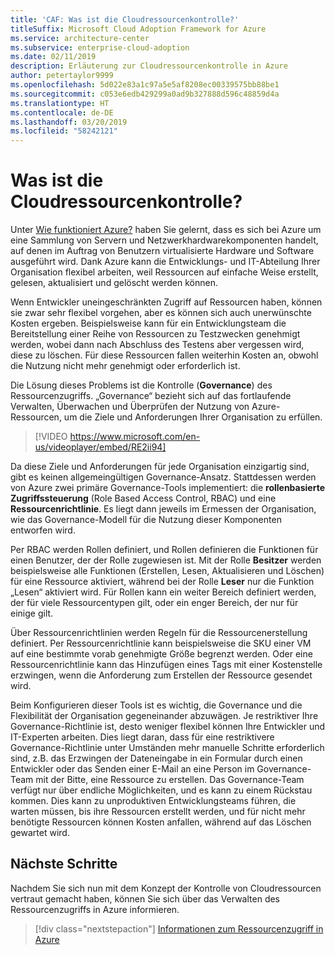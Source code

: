 ```yaml
---
title: 'CAF: Was ist die Cloudressourcenkontrolle?'
titleSuffix: Microsoft Cloud Adoption Framework for Azure
ms.service: architecture-center
ms.subservice: enterprise-cloud-adoption
ms.date: 02/11/2019
description: Erläuterung zur Cloudressourcenkontrolle in Azure
author: petertaylor9999
ms.openlocfilehash: 5d022e83a1c97a5e5af8208ec00339575bb88be1
ms.sourcegitcommit: c053e6edb429299a0ad9b327888d596c48859d4a
ms.translationtype: HT
ms.contentlocale: de-DE
ms.lasthandoff: 03/20/2019
ms.locfileid: "58242121"
---
```

<!-- markdownlint-disable MD026 -->

# <a name="what-is-cloud-resource-governance"></a>Was ist die Cloudressourcenkontrolle?

Unter [Wie funktioniert Azure?](what-is-azure.md) haben Sie gelernt, dass es sich bei Azure um eine Sammlung von Servern und Netzwerkhardwarekomponenten handelt, auf denen im Auftrag von Benutzern virtualisierte Hardware und Software ausgeführt wird. Dank Azure kann die Entwicklungs- und IT-Abteilung Ihrer Organisation flexibel arbeiten, weil Ressourcen auf einfache Weise erstellt, gelesen, aktualisiert und gelöscht werden können.

Wenn Entwickler uneingeschränkten Zugriff auf Ressourcen haben, können sie zwar sehr flexibel vorgehen, aber es können sich auch unerwünschte Kosten ergeben. Beispielsweise kann für ein Entwicklungsteam die Bereitstellung einer Reihe von Ressourcen zu Testzwecken genehmigt werden, wobei dann nach Abschluss des Testens aber vergessen wird, diese zu löschen. Für diese Ressourcen fallen weiterhin Kosten an, obwohl die Nutzung nicht mehr genehmigt oder erforderlich ist.

Die Lösung dieses Problems ist die Kontrolle (**Governance**) des Ressourcenzugriffs. „Governance“ bezieht sich auf das fortlaufende Verwalten, Überwachen und Überprüfen der Nutzung von Azure-Ressourcen, um die Ziele und Anforderungen Ihrer Organisation zu erfüllen.

<!-- markdownlint-disable MD034 -->

> [!VIDEO https://www.microsoft.com/en-us/videoplayer/embed/RE2ii94]

<!-- markdownlint-enable MD034 -->

Da diese Ziele und Anforderungen für jede Organisation einzigartig sind, gibt es keinen allgemeingültigen Governance-Ansatz. Stattdessen werden von Azure zwei primäre Governance-Tools implementiert: die **rollenbasierte Zugriffssteuerung** (Role Based Access Control, RBAC) und eine **Ressourcenrichtlinie**. Es liegt dann jeweils im Ermessen der Organisation, wie das Governance-Modell für die Nutzung dieser Komponenten entworfen wird.

Per RBAC werden Rollen definiert, und Rollen definieren die Funktionen für einen Benutzer, der der Rolle zugewiesen ist. Mit der Rolle **Besitzer** werden beispielsweise alle Funktionen (Erstellen, Lesen, Aktualisieren und Löschen) für eine Ressource aktiviert, während bei der Rolle **Leser** nur die Funktion „Lesen“ aktiviert wird. Für Rollen kann ein weiter Bereich definiert werden, der für viele Ressourcentypen gilt, oder ein enger Bereich, der nur für einige gilt.

Über Ressourcenrichtlinien werden Regeln für die Ressourcenerstellung definiert. Per Ressourcenrichtlinie kann beispielsweise die SKU einer VM auf eine bestimmte vorab genehmigte Größe begrenzt werden. Oder eine Ressourcenrichtlinie kann das Hinzufügen eines Tags mit einer Kostenstelle erzwingen, wenn die Anforderung zum Erstellen der Ressource gesendet wird.

Beim Konfigurieren dieser Tools ist es wichtig, die Governance und die Flexibilität der Organisation gegeneinander abzuwägen. Je restriktiver Ihre Governance-Richtlinie ist, desto weniger flexibel können Ihre Entwickler und IT-Experten arbeiten. Dies liegt daran, dass für eine restriktivere Governance-Richtlinie unter Umständen mehr manuelle Schritte erforderlich sind, z.B. das Erzwingen der Dateneingabe in ein Formular durch einen Entwickler oder das Senden einer E-Mail an eine Person im Governance-Team mit der Bitte, eine Ressource zu erstellen. Das Governance-Team verfügt nur über endliche Möglichkeiten, und es kann zu einem Rückstau kommen. Dies kann zu unproduktiven Entwicklungsteams führen, die warten müssen, bis ihre Ressourcen erstellt werden, und für nicht mehr benötigte Ressourcen können Kosten anfallen, während auf das Löschen gewartet wird.

## <a name="next-steps"></a>Nächste Schritte

Nachdem Sie sich nun mit dem Konzept der Kontrolle von Cloudressourcen vertraut gemacht haben, können Sie sich über das Verwalten des Ressourcenzugriffs in Azure informieren.

> [!div class="nextstepaction"]
> [Informationen zum Ressourcenzugriff in Azure](azure-resource-access.md)

